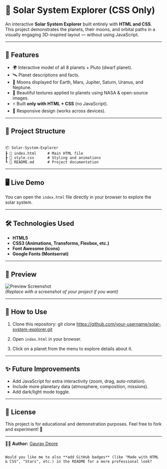
# 🌌 Solar System Explorer (CSS Only)

An interactive **Solar System Explorer** built entirely with **HTML and CSS**.  
This project demonstrates the planets, their moons, and orbital paths in a visually engaging 3D-inspired layout — without using JavaScript.

---

## 🚀 Features
- 🌍 Interactive model of all 8 planets + Pluto (dwarf planet).  
- 🛰️ Planet descriptions and facts.  
- 🌙 Moons displayed for Earth, Mars, Jupiter, Saturn, Uranus, and Neptune.  
- 🎨 Beautiful textures applied to planets using NASA & open-source images.  
- ⚡ Built **only with HTML + CSS** (no JavaScript).  
- 📱 Responsive design (works across devices).  

---

## 📂 Project Structure
```

📦 Solar-System-Explorer
┣ 📜 index.html     # Main HTML file
┣ 📜 style.css      # Styling and animations
┗ 📜 README.md      # Project documentation

````

---

## 🖥️ Live Demo
You can open the `index.html` file directly in your browser to explore the solar system.  

---

## 🛠️ Technologies Used
- **HTML5**
- **CSS3 (Animations, Transforms, Flexbox, etc.)**
- **Font Awesome (icons)**  
- **Google Fonts (Montserrat)**

---

## 📸 Preview
![Preview Screenshot](https://i2.wp.com/www.astronomytrek.com/wp-content/uploads/2012/11/mercury-1.jpg?fit=678%2C381&ssl=1)  
*(Replace with a screenshot of your project if you want)*

---

## 📌 How to Use
1. Clone this repository:
   git clone https://github.com/your-username/solar-system-explorer.git

2. Open `index.html` in your browser.
3. Click on a planet from the menu to explore details about it.

---

## ✨ Future Improvements

* Add JavaScript for extra interactivity (zoom, drag, auto-rotation).
* Include more planetary data (atmosphere, composition, missions).
* Add dark/light mode toggle.

---

## 📝 License

This project is for educational and demonstration purposes.
Feel free to fork and experiment! 🌠

---

👨‍💻 **Author:** [Gaurav Deore](https://github.com/your-username)

```

Would you like me to also **add GitHub badges** (like "Made with HTML & CSS", "Stars", etc.) in the README for a more professional look?
```
